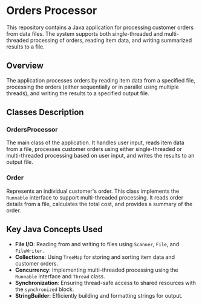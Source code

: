 # Orders Processor

This repository contains a Java application for processing customer orders from data files. The system supports both single-threaded and multi-threaded processing of orders, reading item data, and writing summarized results to a file.

## Overview

The application processes orders by reading item data from a specified file, processing the orders (either sequentially or in parallel using multiple threads), and writing the results to a specified output file.

## Classes Description

### OrdersProcessor
The main class of the application. It handles user input, reads item data from a file, processes customer orders using either single-threaded or multi-threaded processing based on user input, and writes the results to an output file.

### Order
Represents an individual customer's order. This class implements the `Runnable` interface to support multi-threaded processing. It reads order details from a file, calculates the total cost, and provides a summary of the order.

## Key Java Concepts Used

- **File I/O**: Reading from and writing to files using `Scanner`, `File`, and `FileWriter`.
- **Collections**: Using `TreeMap` for storing and sorting item data and customer orders.
- **Concurrency**: Implementing multi-threaded processing using the `Runnable` interface and `Thread` class.
- **Synchronization**: Ensuring thread-safe access to shared resources with the `synchronized` block.
- **StringBuilder**: Efficiently building and formatting strings for output.

